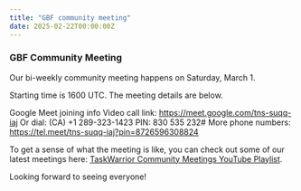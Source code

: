 ```yaml
---
title: "GBF community meeting"
date: 2025-02-22T00:00:00Z
---
```


### GBF Community Meeting

Our bi-weekly community meeting happens on Saturday, March 1.

Starting time is 1600 UTC.
The meeting details are below.

Google Meet joining info
Video call link: https://meet.google.com/tns-suqq-iaj
Or dial: (CA) +1 289-323-1423 PIN: 830 535 232#
More phone numbers: https://tel.meet/tns-suqq-iaj?pin=8726596308824

To get a sense of what the meeting is like, you can check out some of our latest meetings here:
[TaskWarrior Community Meetings YouTube Playlist](https://www.youtube.com/playlist?list=PLU-esvACzq9XBiGjDCQnMQigKrjlNBq2W).

Looking forward to seeing everyone!
